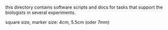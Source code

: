 this directory contains software scripts and docs for tasks that support the biologists in several experiments.


square size, marker size: 4cm, 5.5cm (oder 7mm)



